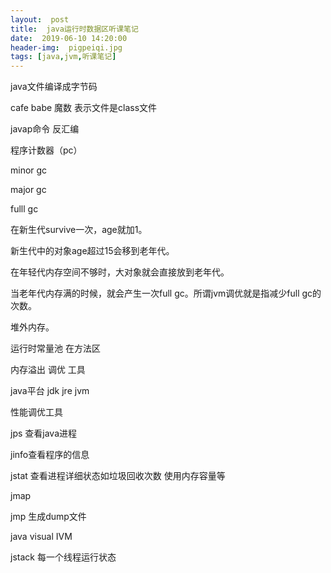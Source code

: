 ```yaml
---
layout:  post
title:  java运行时数据区听课笔记
date:  2019-06-10 14:20:00
header-img:  pigpeiqi.jpg
tags: [java,jvm,听课笔记]
---
```


java文件编译成字节码

cafe babe 魔数 表示文件是class文件

javap命令 反汇编

程序计数器（pc）



minor gc

major gc

fulll gc

 

在新生代survive一次，age就加1。

新生代中的对象age超过15会移到老年代。

在年轻代内存空间不够时，大对象就会直接放到老年代。

当老年代内存满的时候，就会产生一次full gc。所谓jvm调优就是指减少full gc的次数。

 

堆外内存。

 

运行时常量池 在方法区

 

内存溢出 调优 工具

 

java平台 jdk jre jvm

性能调优工具

 

jps 查看java进程

jinfo查看程序的信息

jstat 查看进程详细状态如垃圾回收次数 使用内存容量等

jmap 

jmp 生成dump文件

 

java visual IVM

jstack  每一个线程运行状态